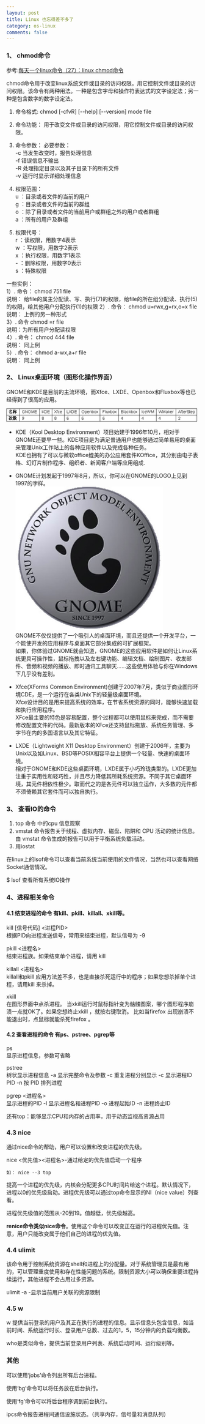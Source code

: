 ```yaml
---
layout: post
title: Linux 也忘得差不多了
category: os-linux
comments: false
---
```

### 1、 chmod命令
参考:[每天一个linux命令（27）：linux chmod命令](http://www.cnblogs.com/peida/archive/2012/11/29/2794010.html)

chmod命令用于改变linux系统文件或目录的访问权限。用它控制文件或目录的访问权限。该命令有两种用法。一种是包含字母和操作符表达式的文字设定法；另一种是包含数字的数字设定法。

1. 命令格式:
chmod [-cfvR] [--help] [--version] mode file   
2. 命令功能：
用于改变文件或目录的访问权限，用它控制文件或目录的访问权限。
3. 命令参数：
必要参数：  
-c 当发生改变时，报告处理信息  
-f 错误信息不输出  
-R 处理指定目录以及其子目录下的所有文件  
-v 运行时显示详细处理信息

4. 权限范围：  
u ：目录或者文件的当前的用户  
g ：目录或者文件的当前的群组  
o ：除了目录或者文件的当前用户或群组之外的用户或者群组  
a ：所有的用户及群组

5. 权限代号：  
r ：读权限，用数字4表示  
w ：写权限，用数字2表示  
x ：执行权限，用数字1表示  
\- ：删除权限，用数字0表示  
s ：特殊权限

一些实例：  
1）.
命令：
chmod 751 file   
说明：
给file的属主分配读、写、执行(7)的权限，给file的所在组分配读、执行(5)的权限，给其他用户分配执行(1)的权限
2）.
命令：
chmod u=rwx,g=rx,o=x file   
说明：
上例的另一种形式  
3）.
命令
chmod =r file   
说明：为所有用户分配读权限  
4）.
命令：
chmod 444 file   
说明：
   	同上例  
5）.
命令：
chmod a-wx,a+r   file  
说明：
同上例

### 2、 Linux桌面环境（图形化操作界面）
GNOME和KDE是目前的主流环境，而Xfce、LXDE、Openbox和Fluxbox等也已经得到了很高的应用。

![](/images/201510/LinuxGUIlist.png "图形桌面环境使用")

- KDE（Kool Desktop Environment）项目始建于1996年10月，相对于GNOME还要早一些。KDE项目是为满足普通用户也能够通过简单易用的桌面来管理Unix工作站上的各种应用软件以及完成各种任务。  
KDE也拥有了可以与微软office媲美的办公应用套件KOffice，其分别由电子表格、幻灯片制作程序、组织者、新闻客户端等应用组成.

- GNOME计划发起于1997年8月，所以，你可以在GNOME的LOGO上见到1997的字样。  
![](/images/201510/gnome.jpg "GNOME的logo")  
GNOME不仅仅提供了一个吸引人的桌面环境，而且还提供一个开发平台，一个能使开发的应用程序与桌面其它部分集成的可扩展框架。  
如果，你体验过GNOME就会知道，GNOME的这些应用软件是如何让Linux系统更具可操作性，鼠标拖拽以及左右键功能、编辑文档、绘制图片、收发邮件、音频和视频的播放、即时通讯工具聊天......这些使用体验与你在Windows下几乎没有差别。
- Xfce(XForms Common Environment)创建于2007年7月，类似于商业图形环境CDE，是一个运行在各类Unix下的轻量级桌面环境。  
Xfce设计目的是用来提高系统的效率，在节省系统资源的同时，能够快速加载和执行应用程序。  
XFce最主要的特色是容易配置，整个过程都可以使用鼠标来完成，而不需要修改配置文件的代码。最新版本的XFce还支持鼠标拖放、系统任务管理、多字节在内的多国语言以及其它特征。

-  LXDE（Lightweight X11 Desktop Environment）创建于2006年，主要为Unix以及如Linux、BSD等POSIX相容平台上提供一个轻量、快速的桌面环境。  
相对于GNOME和KDE这些桌面环境，LXDE属于小巧玲珑类型的。LXDE更加注重于实用性和轻巧性，并且尽力降低其所耗系统资源。不同于其它桌面环境，其元件相依性极少。取而代之的是各元件可以独立运作，大多数的元件都不须倚赖其它套件而可以独自执行。

### 3、 查看IO的命令

1. top 命令 中的cpu 信息观察
2. vmstat 命令报告关于线程、虚拟内存、磁盘、陷阱和 CPU 活动的统计信息。由 vmstat 命令生成的报告可以用于平衡系统负载活动。
3. 用iostat

在linux上的lsof命令可以查看当前系统当前使用的文件情况，当然也可以查看网络Socket通信情况。

$ lsof 查看所有系统IO操作

### 4、进程相关命令
#### 4.1 结束进程的命令 有kill、pkill、killall、xkill等。

kill [信号代码] <进程PID>      
根据PID向进程发送信号，常用来结束进程，默认信号为 -9

pkill <进程名>                                 
结束进程族。如果结束单个进程，请用 kill

killall <进程名>                                
killall和pkill 应用方法差不多，也是直接杀死运行中的程序；如果您想杀掉单个进程，请用kill 来杀掉。

xkill                                                
在图形界面中点杀进程。
当xkill运行时鼠标指针变为骷髅图案，哪个图形程序崩溃一点就OK了。如果您想终止xkill ，就按右键取消。
比如当firefox 出现崩溃不能退出时，点鼠标就能杀死firefox 。

#### 4.2 查看进程的命令 有ps、pstree、pgrep等

ps                                               
显示进程信息，参数可省略

pstree                                          
树状显示进程信息
-a 显示完整命令及参数
-c 重复进程分别显示
-c 显示进程ID PID
-n 按 PID 排列进程

pgrep <进程名>                             
显示进程的PID
-l 显示进程名和进程PID
-o 进程起始ID
-n 进程终止ID

还有top：能够显示CPU和内存的占用率，用于动态监视高资源占用

### 4.3 nice

通过nice命令的帮助，用户可以设置和改变进程的优先级。

nice <优先值><进程名>-通过给定的优先值启动一个程序

	如： nice --3 top

提高一个进程的优先级，内核会分配更多CPU时间片给这个进程。默认情况下，进程以0的优先级启动。进程优先级可以通过top命令显示的NI（nice value）列查看。

进程优先级值的范围从-20到19。值越低，优先级越高。

**renice命令类似nice命令**。使用这个命令可以改变正在运行的进程优先值。注意，用户只能改变属于他们自己的进程的优先值。

### 4.4 ulimit

该命令用于控制系统资源在shell和进程上的分配量。对于系统管理员是最有用的，可以管理重度使用和存在性能问题的系统。限制资源大小可以确保重要进程持续运行，其他进程不会占用过多资源。

ulimit -a -显示当前用户关联的资源限制

### 4.5 w

w 提供当前登录的用户及其正在执行的进程的信息。显示信息头包含信息，如当前时间、系统运行时长、登录用户总数、过去的1，5，15分钟内的负载均衡数。

who是类似命令，提供当前登录用户列表、系统启动时间、运行级别等。

### 其他
可以使用‘jobs’命令列出所有后台进程。

使用‘bg’命令可以将任务放在后台执行。

使用‘fg’命令可以将后台程序调到前台执行。

ipcs命令报告进程间通信设施状态。（共享内存，信号量和消息队列）
